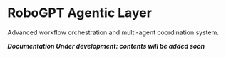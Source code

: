 # RoboGPT Agentic Layer

Advanced workflow orchestration and multi-agent coordination system.

***Documentation Under development: contents will be added soon***